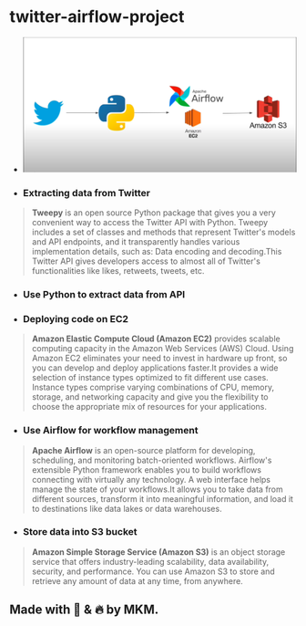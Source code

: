 ﻿# twitter-airflow-project

- ![](https://github.com/MohitKumarMandhre/twitter-airflow-project/blob/main/diagram.PNG)

- ### Extracting data from Twitter
> **Tweepy** is an open source Python package that gives you a very convenient way to access the Twitter API with Python. Tweepy includes a set of classes and methods that represent Twitter's models and API endpoints, and it transparently handles various implementation details, such as: Data encoding and decoding.This Twitter API gives developers access to almost all of Twitter's functionalities like likes, retweets, tweets, etc.

- ### Use Python to extract data from API

- ### Deploying code on EC2 
> **Amazon Elastic Compute Cloud (Amazon EC2)** provides scalable computing capacity in the Amazon Web Services (AWS) Cloud. Using Amazon EC2 eliminates your need to invest in hardware up front, so you can develop and deploy applications faster.It provides a wide selection of instance types optimized to fit different use cases. Instance types comprise varying combinations of CPU, memory, storage, and networking capacity and give you the flexibility to choose the appropriate mix of resources for your applications.

- ### Use Airflow for workflow management
> **Apache Airflow** is an open-source platform for developing, scheduling, and monitoring batch-oriented workflows. Airflow's extensible Python framework enables you to build workflows connecting with virtually any technology. A web interface helps manage the state of your workflows.It allows you to take data from different sources, transform it into meaningful information, and load it to destinations like data lakes or data warehouses.

- ### Store data into S3 bucket 
> **Amazon Simple Storage Service (Amazon S3)** is an object storage service that offers industry-leading scalability, data availability, security, and performance. You can use Amazon S3 to store and retrieve any amount of data at any time, from anywhere.

## Made with 💖 & 🔥 by MKM.
